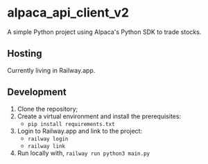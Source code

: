 # alpaca_api_client_v2

A simple Python project using Alpaca's Python SDK to trade stocks.

## Hosting

Currently living in Railway.app.

## Development

1. Clone the repository;
2. Create a virtual environment and install the prerequisites:
    - `pip install requirements.txt`
3. Login to Railway.app and link to the project:
    - `railway login`
    - `railway link`
4. Run locally with, `railway run python3 main.py`
